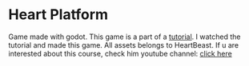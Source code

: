 # Heart Platform

Game made with godot. This game is a part of a [tutorial](https://www.youtube.com/watch?v=M8-JVjtJlIQ&list=PL9FzW-m48fn0i9GYBoTY-SI3yOBZjH1kJ).
I watched the tutorial and made this game. All assets belongs to HeartBeast. If u are interested about this course, check him youtube channel: [click here](https://www.youtube.com/@uheartbeast) 
